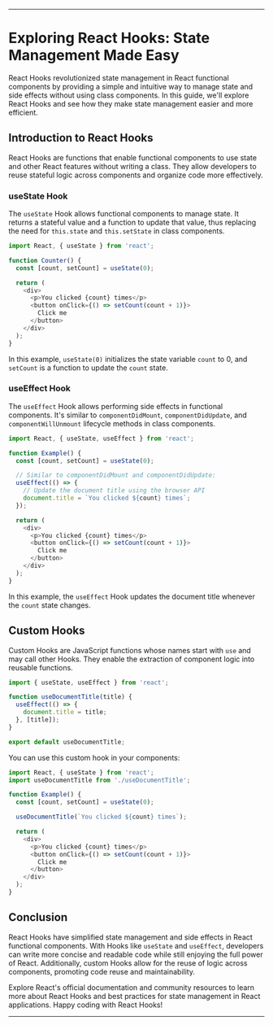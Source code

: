 
---

# Exploring React Hooks: State Management Made Easy

React Hooks revolutionized state management in React functional components by providing a simple and intuitive way to manage state and side effects without using class components. In this guide, we'll explore React Hooks and see how they make state management easier and more efficient.

## Introduction to React Hooks

React Hooks are functions that enable functional components to use state and other React features without writing a class. They allow developers to reuse stateful logic across components and organize code more effectively.

### useState Hook

The `useState` Hook allows functional components to manage state. It returns a stateful value and a function to update that value, thus replacing the need for `this.state` and `this.setState` in class components.

```javascript
import React, { useState } from 'react';

function Counter() {
  const [count, setCount] = useState(0);

  return (
    <div>
      <p>You clicked {count} times</p>
      <button onClick={() => setCount(count + 1)}>
        Click me
      </button>
    </div>
  );
}
```

In this example, `useState(0)` initializes the state variable `count` to 0, and `setCount` is a function to update the `count` state.

### useEffect Hook

The `useEffect` Hook allows performing side effects in functional components. It's similar to `componentDidMount`, `componentDidUpdate`, and `componentWillUnmount` lifecycle methods in class components.

```javascript
import React, { useState, useEffect } from 'react';

function Example() {
  const [count, setCount] = useState(0);

  // Similar to componentDidMount and componentDidUpdate:
  useEffect(() => {
    // Update the document title using the browser API
    document.title = `You clicked ${count} times`;
  });

  return (
    <div>
      <p>You clicked {count} times</p>
      <button onClick={() => setCount(count + 1)}>
        Click me
      </button>
    </div>
  );
}
```

In this example, the `useEffect` Hook updates the document title whenever the `count` state changes.

## Custom Hooks

Custom Hooks are JavaScript functions whose names start with `use` and may call other Hooks. They enable the extraction of component logic into reusable functions.

```javascript
import { useState, useEffect } from 'react';

function useDocumentTitle(title) {
  useEffect(() => {
    document.title = title;
  }, [title]);
}

export default useDocumentTitle;
```

You can use this custom hook in your components:

```javascript
import React, { useState } from 'react';
import useDocumentTitle from './useDocumentTitle';

function Example() {
  const [count, setCount] = useState(0);

  useDocumentTitle(`You clicked ${count} times`);

  return (
    <div>
      <p>You clicked {count} times</p>
      <button onClick={() => setCount(count + 1)}>
        Click me
      </button>
    </div>
  );
}
```

## Conclusion

React Hooks have simplified state management and side effects in React functional components. With Hooks like `useState` and `useEffect`, developers can write more concise and readable code while still enjoying the full power of React. Additionally, custom Hooks allow for the reuse of logic across components, promoting code reuse and maintainability.

Explore React's official documentation and community resources to learn more about React Hooks and best practices for state management in React applications. Happy coding with React Hooks!


---